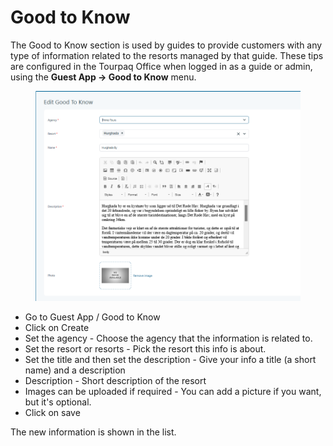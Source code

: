 # Good to Know

The Good to Know section is used by guides to provide customers with any type of information related to the resorts managed by that guide. These tips are configured in the Tourpaq Office when logged in as a guide or admin, using the **Guest App -> Good to Know** menu.

<figure><img src=".gitbook/assets/image (155).png" alt=""><figcaption></figcaption></figure>

* Go to Guest App / Good to Know
* Click on Create
* Set the agency - Choose the agency that the information is related to.
* &#x20;Set the resort or resorts - Pick the resort  this info is about.&#x20;
* &#x20;Set the title and then set the description - Give your info a title (a short name) and a description
* Description - Short description of the resort
* Images can be uploaded if required - You can add a picture if you want, but it's optional.
* Click on save

&#x20;The new information is shown in the list.
